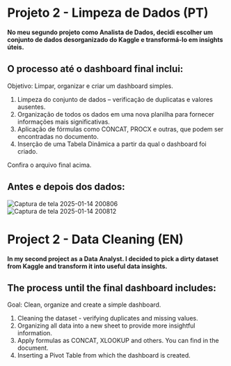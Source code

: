 # Projeto 2 - Limpeza de Dados (PT)
**No meu segundo projeto como Analista de Dados, decidi escolher um conjunto de dados desorganizado do Kaggle e transformá-lo em insights úteis.**

## O processo até o dashboard final inclui:
Objetivo: Limpar, organizar e criar um dashboard simples.

1. Limpeza do conjunto de dados – verificação de duplicatas e valores ausentes.
2. Organização de todos os dados em uma nova planilha para fornecer informações mais significativas.
3. Aplicação de fórmulas como CONCAT, PROCX e outras, que podem ser encontradas no documento.
4. Inserção de uma Tabela Dinâmica a partir da qual o dashboard foi criado.

Confira o arquivo final acima.

## Antes e depois dos dados: 
![Captura de tela 2025-01-14 200806](https://github.com/user-attachments/assets/861cc13a-853b-4148-bf1d-0fbf10d0882b) ![Captura de tela 2025-01-14 200812](https://github.com/user-attachments/assets/132a193f-0ea7-4b36-92d2-3f815ec4d010)







# Project 2 - Data Cleaning (EN) 

**In my second project as a Data Analyst. I decided to pick a dirty dataset from Kaggle and transform it into useful data insights.**

## The process until the final dashboard includes: 
Goal: Clean, organize and create a simple dashboard.
1. Cleaning the dataset - verifying duplicates and missing values.
2. Organizing all data into a new sheet to provide more insightful information.
3. Apply formulas as CONCAT, XLOOKUP and others. You can find in the document. 
4. Inserting a Pivot Table from which the dashboard is created.
